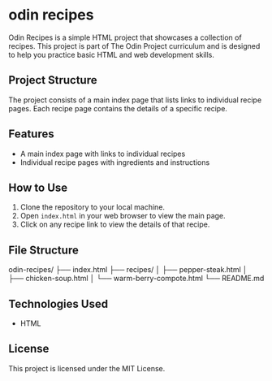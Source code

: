 # odin recipes

Odin Recipes is a simple HTML project that showcases a collection of recipes. This project is part of The Odin Project curriculum and is designed to help you practice basic HTML and web development skills.

## Project Structure

The project consists of a main index page that lists links to individual recipe pages. Each recipe page contains the details of a specific recipe.

## Features

- A main index page with links to individual recipes
- Individual recipe pages with ingredients and instructions

## How to Use

1. Clone the repository to your local machine.
2. Open `index.html` in your web browser to view the main page.
3. Click on any recipe link to view the details of that recipe.

## File Structure
odin-recipes/ ├── index.html ├── recipes/ │ ├── pepper-steak.html │ ├── chicken-soup.html │ └── warm-berry-compote.html └── README.md


## Technologies Used

- HTML

## License

This project is licensed under the MIT License.